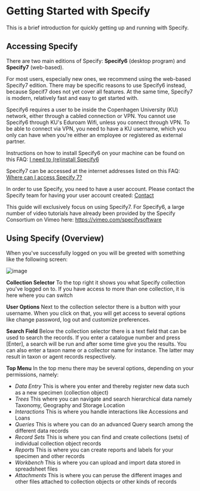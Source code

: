 # Getting Started with Specify 

This is a brief introduction for quickly getting up and running with Specify. 

## Accessing Specify

There are two main editions of Specify: **Specify6** (desktop program) and **Specify7** (web-based). 

For most users, especially new ones, we recommend using the web-based Specify7 edition. 
There may be specific reasons to use Specify6 instead, because Specif7 does not yet cover all features. 
At the same time, Specify7 is modern, relatively fast and easy to get started with. 

Specify6 requires a user to be inside the Copenhagen University (KU) network, either through a cabled connection or VPN. 
You cannot use Specify6 through KU's Eduroam Wifi, unless you connect through VPN. 
To be able to connect via VPN, you need to have a KU username, which you only can have when you're either an employee or registered as external partner. 

Instructions on how to install Specify6 on your machine can be found on this FAQ: [I need to (re)install Specify6](https://github.com/NHMDenmark/DanSpecify/blob/master/Documentation/User%20Guide/8.%20FAQ.md#i-need-to-reinstall-specify-6)

Specify7 can be accessed at the internet addresses listed on this FAQ: [Where can I access Specify 7?](https://github.com/NHMDenmark/DanSpecify/blob/master/Documentation/User%20Guide/8.%20FAQ.md#where-can-i-access-specify-7)

In order to use Specify, you need to have a user account. Please contact the Specify team for having your user account created: [Contact](https://github.com/NHMDenmark/DanSpecify/blob/master/Documentation/User%20Guide/8.%20FAQ.md#frequently-asked-questions)

This guide will exclusively focus on using Specify7. For Specify6, a large number of video tutorials have already been provided by the Specify Consortium on Vimeo here: https://vimeo.com/specifysoftware

## Using Specify (Overview)

When you've successfully logged on you will be greeted with something like the following screen:

![image](https://user-images.githubusercontent.com/10909008/216629006-c1baea44-7faf-4dd3-b886-6e83fc9d60ef.png)

**Collection Selector**
To the top right it shows you what Specify collection you've logged on to. If you have access to more than one collection, it is here where you can switch 

**User Options**
Next to the collection selector there is a button with your username. When you click on that, you will get access to several options like change password, log out and customize preferences.  

**Search Field**
Below the collection selector there is a text field that can be used to search the records. If you enter a catalogue number and press [Enter], a search will be run and after some time give you the results. You can also enter a taxon name or a collector name for instance. The latter may result in taxon or agent records respectively.  

**Top Menu**
In the top menu there may be several options, depending on your permissions, namely:  
- _Data Entry_ This is where you enter and thereby register new data such as a new specimen (collection object)
- _Trees_ This where you can navigate and search hierarchical data namely Taxonomy, Geography and Storage Location 
- _Interactions_ This is where you handle interactions like Accessions and Loans 
- _Queries_ This is where you can do an advanced Query search among the different data records 
- _Record Sets_ This is where you can find and create collections (sets) of individual collection object records 
- _Reports_ This is where you can create reports and labels for your specimen and other records 
- _Workbench_ This is where you can upload and import data stored in spreadsheet files 
- _Attachments_ This is where you can peruse the different images and other files attached to collection objects or other kinds of records 
